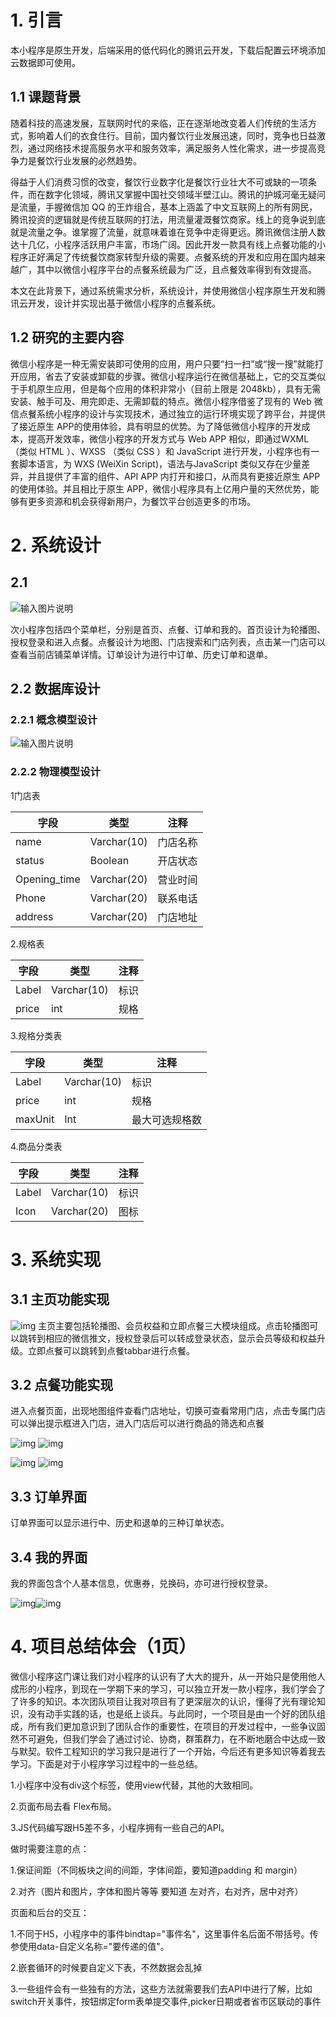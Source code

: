 # 1. 引言

本小程序是原生开发，后端采用的低代码化的腾讯云开发，下载后配置云环境添加云数据即可使用。

## 1.1 课题背景

随着科技的高速发展，互联网时代的来临，正在逐渐地改变着人们传统的生活方式，影响着人们的衣食住行。目前，国内餐饮行业发展迅速，同时，竞争也日益激烈，通过网络技术提高服务水平和服务效率，满足服务人性化需求，进一步提高竞争力是餐饮行业发展的必然趋势。

得益于人们消费习惯的改变，餐饮行业数字化是餐饮行业壮大不可或缺的一项条件，而在数字化领域，腾讯又掌握中国社交领域半壁江山。腾讯的护城河毫无疑问是流量，手握微信加 QQ 的王炸组合，基本上涵盖了中文互联网上的所有网民，腾讯投资的逻辑就是传统互联网的打法，用流量灌溉餐饮商家。线上的竞争说到底就是流量之争。谁掌握了流量，就意味着谁在竞争中走得更远。腾讯微信注册人数达十几亿，小程序活跃用户丰富，市场广阔。因此开发一款具有线上点餐功能的小程序正好满足了传统餐饮商家转型升级的需要。点餐系统的开发和应用在国内越来越广，其中以微信小程序平台的点餐系统最为广泛，且点餐效率得到有效提高。

本文在此背景下，通过系统需求分析，系统设计，并使用微信小程序原生开发和腾讯云开发，设计并实现出基于微信小程序的点餐系统。

## 1.2  研究的主要内容

微信小程序是一种无需安装即可使用的应用，用户只要“扫一扫”或“搜一搜”就能打开应用，省去了安装或卸载的步骤。微信小程序运行在微信基础上，它的交互类似于手机原生应用，但是每个应用的体积非常小（目前上限是 2048kb），具有无需安装、触手可及、用完即走、无需卸载的特点。微信小程序借鉴了现有的 Web 微信点餐系统小程序的设计与实现技术，通过独立的运行环境实现了跨平台，并提供了接近原生 APP的使用体验，具有明显的优势。为了降低微信小程序的开发成本，提高开发效率，微信小程序的开发方式与 Web APP 相似，即通过WXML （类似 HTML ）、WXSS （类似 CSS ）和 JavaScript 进行开发，小程序也有一套脚本语言，为 WXS (WeiXin Script)，语法与JavaScript 类似又存在少量差异，并且提供了丰富的组件、API APP 内打开和接口，从而具有更接近原生 APP 的使用体验。并且相比于原生 APP，微信小程序具有上亿用户量的天然优势，能够有更多资源和机会获得新用户，为餐饮平台创造更多的市场。



 

# 2. 系统设计

## 2.1                     
![输入图片说明](imgimage.png)

次小程序包括四个菜单栏，分别是首页、点餐、订单和我的。首页设计为轮播图、授权登录和进入点餐。点餐设计为地图、门店搜索和门店列表，点击某一门店可以查看当前店铺菜单详情。订单设计为进行中订单、历史订单和退单。

## 2.2      数据库设计

### 2.2.1 概念模型设计
![输入图片说明](imgimage.png) 

### 2.2.2 物理模型设计

1门店表

| 字段         | 类型        | 注释     |
| ------------ | ----------- | -------- |
| name         | Varchar(10) | 门店名称 |
| status       | Boolean     | 开店状态 |
| Opening_time | Varchar(20) | 营业时间 |
| Phone        | Varchar(20) | 联系电话 |
| address      | Varchar(20) | 门店地址 |

2.规格表

| 字段  | 类型        | 注释 |
| ----- | ----------- | ---- |
| Label | Varchar(10) | 标识 |
| price | int         | 规格 |

3.规格分类表

| 字段    | 类型        | 注释           |
| ------- | ----------- | -------------- |
| Label   | Varchar(10) | 标识           |
| price   | int         | 规格           |
| maxUnit | Int         | 最大可选规格数 |

4.商品分类表

| 字段  | 类型        | 注释 |
| ----- | ----------- | ---- |
| Label | Varchar(10) | 标识 |
| Icon  | Varchar(20) | 图标 |



# 3. 系统实现

## 3.1      主页功能实现

![img](/C:/Users/ADMINI~1/AppData/Local/Temp/msohtmlclip1/01/clip_image008.png)
 主页主要包括轮播图、会员权益和立即点餐三大模块组成。点击轮播图可以跳转到相应的微信推文，授权登录后可以转成登录状态，显示会员等级和权益升级。立即点餐可以跳转到点餐tabbar进行点餐。



## 3.2          点餐功能实现

进入点餐页面，出现地图组件查看门店地址，切换可查看常用门店，点击专属门店可以弹出提示框进入门店，进入门店后可以进行商品的筛选和点餐 



 ![img](/C:/Users/ADMINI~1/AppData/Local/Temp/msohtmlclip1/01/clip_image011.png)     ![img](/C:/Users/ADMINI~1/AppData/Local/Temp/msohtmlclip1/01/clip_image012.png) 

 ![img](/C:/Users/ADMINI~1/AppData/Local/Temp/msohtmlclip1/01/clip_image015.png)        ![img](/C:/Users/ADMINI~1/AppData/Local/Temp/msohtmlclip1/01/clip_image016.png) 

## 3.3      订单界面


订单界面可以显示进行中、历史和退单的三种订单状态。



## 3.4      我的界面

我的界面包含个人基本信息，优惠券，兑换码，亦可进行授权登录。





![img](/C:/Users/ADMINI~1/AppData/Local/Temp/msohtmlclip1/01/clip_image023.png)![img](/C:/Users/ADMINI~1/AppData/Local/Temp/msohtmlclip1/01/clip_image025.png)



 

# 4. 项目总结体会（1页）

微信小程序这门课让我们对小程序的认识有了大大的提升，从一开始只是使用他人成形的小程序，到现在一学期下来的学习，可以独立开发一款小程序，我们学会了了许多的知识。本次团队项目让我对项目有了更深层次的认识，懂得了光有理论知识，没有动手实践的话，也是纸上谈兵。与此同时，一个项目是由一个好的团队组成，所有我们更加意识到了团队合作的重要性，在项目的开发过程中，一些争议固然不可避免，但我们学会了通过讨论、协商，群策群力，在不断地磨合中达成一致与默契。软件工程知识的学习我只是进行了一个开始，今后还有更多知识等着我去学习。下面是对于小程序学习过程中的一些总结。

1.小程序中没有div这个标签，使用view代替，其他的大致相同。

2.页面布局去看 Flex布局。

3.JS代码编写跟H5差不多，小程序拥有一些自己的API。

做时需要注意的点：

1.保证间距（不同板块之间的间距，字体间距，要知道padding 和 margin）

2.对齐（图片和图片，字体和图片等等 要知道 左对齐，右对齐，居中对齐）

页面和后台的交互：

1.不同于H5，小程序中的事件bindtap="事件名"，这里事件名后面不带括号。传参使用data-自定义名称="要传递的值"。

2.嵌套循环的时候要自定义下表，不然数据会乱掉

3.一些组件会有一些独有的方法，这些方法就需要我们去API中进行了解，比如switch开关事件，按钮绑定form表单提交事件,picker日期或者省市区联动的事件

